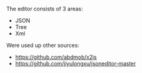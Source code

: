 The editor consists of 3 areas:
- JSON
- Tree
- Xml

Were used up other sources:
- https://github.com/abdmob/x2js
- https://github.com/jiyulongxu/jsoneditor-master
